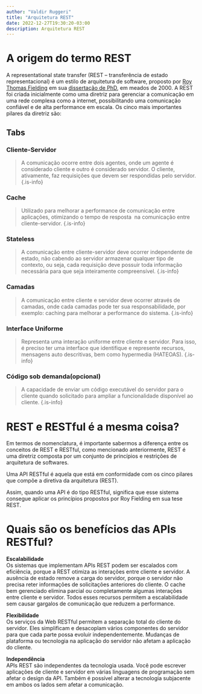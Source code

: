 ```yaml
---
author: "Valdir Ruggeri"
title: "Arquitetura REST"
date: 2022-12-27T19:30:20-03:00
description: Arquitetura REST
---
```


<h1 class="toc-header"> A origem do termo REST</h1>
<p>A representational state transfer (REST – transferência de estado representacional) é um estilo de arquitetura de software, proposto por <a class="is-external-link" href="https://en.wikipedia.org/wiki/Roy_Fielding">Roy Thomas Fielding</a> em sua <a class="is-external-link" href="https://www.ics.uci.edu/~fielding/pubs/dissertation/fielding_dissertation.pdf">dissertação de PhD</a>, em meados de 2000. A REST foi criada inicialmente como uma diretriz para gerenciar a comunicação em uma rede complexa como a internet, possibilitando uma comunicação confiável e de alta performance em escala. Os cinco mais importantes pilares da diretriz são:</p>



<h2 class="tabset">Tabs</h2>

<h3>Cliente-Servidor</h3>

> A comunicação ocorre entre dois agentes, onde um agente é considerado cliente e outro é considerado servidor. O cliente, ativamente, faz requisições que devem ser respondidas pelo servidor.
{.is-info}


<h3>Cache</h3>

> Utilizado para melhorar a performance de comunicação entre aplicações, otimizando o tempo de resposta &nbsp;na comunicação entre cliente-servidor.
{.is-info}

<h3>Stateless</h3>

> A comunicação entre cliente-servidor deve ocorrer independente de estado, não cabendo ao servidor armazenar qualquer tipo de contexto, ou seja, cada requisição deve possuir toda informação necessária para que seja inteiramente compreensível.
{.is-info}

<h3>Camadas</h3>

> A comunicação entre cliente e servidor deve ocorrer através de camadas, onde cada camadas pode ter sua responsabilidade, por exemplo: caching para melhorar a performance do sistema.
{.is-info}

<h3>Interface Uniforme</h3>

> Representa uma interação uniforme entre cliente e servidor. Para isso, é preciso ter uma interface que identifique e represente recursos, mensagens auto descritivas, bem como hypermedia (HATEOAS).
{.is-info}

<h3>Código sob demanda(opcional)</h3>

> A capacidade de enviar um código executável do servidor para o cliente quando solicitado para ampliar a funcionalidade disponível ao cliente.
{.is-info}

<h1 class="toc-header"> REST e RESTful é a mesma coisa?</h1>

<p> 
Em termos de nomenclatura, é importante sabermos a diferença entre os conceitos de REST e RESTful, como mencionado anteriormente, REST é uma diretriz composta por um conjunto de princípios e restrições de arquitetura de softwares. 

Uma API RESTful é aquela que está em conformidade com os cinco pilares que compõe a diretiva da arquitetura (REST).

Assim, quando uma API é do tipo RESTful, significa que esse sistema consegue aplicar os princípios propostos por Roy Fielding em sua tese REST.
</p>

<h1 class="toc-header"> Quais são os benefícios das APIs RESTful?</h1>
<p>
  
**Escalabilidade**  
Os sistemas que implementam APIs REST podem ser escalados com eficiência, porque a REST otimiza as interações entre cliente e servidor. A ausência de estado remove a carga do servidor, porque o servidor não precisa reter informações de solicitações anteriores do cliente. O cache bem gerenciado elimina parcial ou completamente algumas interações entre cliente e servidor. Todos esses recursos permitem a escalabilidade sem causar gargalos de comunicação que reduzem a performance.

**Flexibilidade**  
Os serviços da Web RESTful permitem a separação total do cliente do servidor. Eles simplificam e desacoplam vários componentes do servidor para que cada parte possa evoluir independentemente. Mudanças de plataforma ou tecnologia na aplicação do servidor não afetam a aplicação do cliente. 

**Independência**  
APIs REST são independentes da tecnologia usada. Você pode escrever aplicações de cliente e servidor em várias linguagens de programação sem afetar o design da API. Também é possível alterar a tecnologia subjacente em ambos os lados sem afetar a comunicação.
</p>


